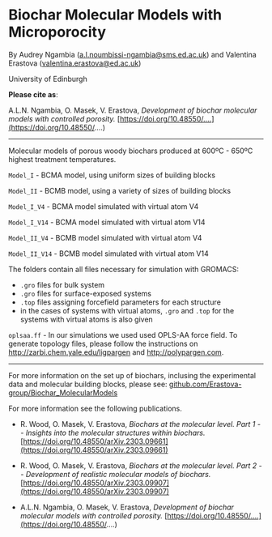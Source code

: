 # Biochar Molecular Models with Microporocity

By Audrey Ngambia (a.l.noumbissi-ngambia@sms.ed.ac.uk) and Valentina Erastova (valentina.erastova@ed.ac.uk)

University of Edinburgh


**Please cite as**: 

A.L.N. Ngambia, O. Masek, V. Erastova, _Development of biochar molecular models with controlled porosity._ [https://doi.org/10.48550/....](https://doi.org/10.48550/....)


---

Molecular models of porous woody biochars produced at 600ºC - 650ºC highest treatment temperatures.

`Model_I` - BCMA model, using uniform sizes of building blocks 

`Model_II` - BCMB model, using a variety of sizes of building blocks 

`Model_I_V4` - BCMA model simulated with virtual atom V4

`Model_I_V14` - BCMA model simulated with virtual atom V14

`Model_II_V4` - BCMB model simulated with virtual atom V4

`Model_II_V14` - BCMB model simulated with virtual atom V14


The folders contain all files necessary for simulation with GROMACS:
 - `.gro` files for bulk system
 - `.gro` files for surface-exposed systems
 - `.top` files assigning forcefield parameters for each structure
 -  in the cases of systems with virtual atoms, `.gro` and `.top` for the systems with virtual atoms is also given


`oplsaa.ff` - In our simulations we used used OPLS-AA force field. 
To generate topology files, please follow the instructions on http://zarbi.chem.yale.edu/ligpargen and http://polypargen.com.


-----
For more information on the set up of biochars, inclusing the experimental data and molecular building blocks, please see: [github.com/Erastova-group/Biochar_MolecularModels](https://github.com/Erastova-group/Biochar_MolecularModels)

For more information see the following publications.

- R. Wood, O. Masek, V. Erastova, _Biochars at the molecular level. Part 1 -- Insights into the molecular structures within biochars._ [https://doi.org/10.48550/arXiv.2303.09661](https://doi.org/10.48550/arXiv.2303.09661)

- R. Wood, O. Masek, V. Erastova, _Biochars at the molecular level. Part 2 -- Development of realistic molecular models of biochars._ [https://doi.org/10.48550/arXiv.2303.09907](https://doi.org/10.48550/arXiv.2303.09907)

- A.L.N. Ngambia, O. Masek, V. Erastova, _Development of biochar molecular models with controlled porosity._ [https://doi.org/10.48550/....](https://doi.org/10.48550/....)







